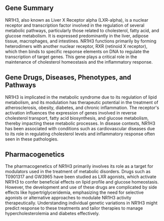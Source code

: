 ## Gene Summary
NR1H3, also known as Liver X Receptor alpha (LXR-alpha), is a nuclear receptor and transcription factor involved in the regulation of several metabolic pathways, particularly those related to cholesterol, fatty acid, and glucose metabolism. It is expressed predominantly in the liver, adipose tissue, macrophages, and intestines. NR1H3 functions primarily by forming heterodimers with another nuclear receptor, RXR (retinoid X receptor), which then binds to specific response elements on DNA to regulate the transcription of target genes. This gene plays a critical role in the maintenance of cholesterol homeostasis and the inflammatory response.

## Gene Drugs, Diseases, Phenotypes, and Pathways
NR1H3 is implicated in the metabolic syndrome due to its regulation of lipid metabolism, and its modulation has therapeutic potential in the treatment of atherosclerosis, obesity, diabetes, and chronic inflammation. The receptor's activation influences the expression of genes involved in reverse cholesterol transport, fatty acid biosynthesis, and glucose metabolism, thereby impacting these metabolic processes. In disease contexts, NR1H3 has been associated with conditions such as cardiovascular diseases due to its role in regulating cholesterol levels and inflammatory response often seen in these pathologies.

## Pharmacogenetics
The pharmacogenetics of NR1H3 primarily involves its role as a target for modulators used in the treatment of metabolic disorders. Drugs such as T0901317 and GW3965 have been studied as LXR agonists, which activate NR1H3 to confer beneficial effects on lipid profile and glucose homeostasis. However, the development and use of these drugs are complicated by side effects like hypertriglyceridemia, emphasizing the need for selective agonists or alternative approaches to modulate NR1H3 activity therapeutically. Understanding individual genetic variations in NR1H3 might predict response to these treatments and tailor therapies to manage hypercholesterolemia and diabetes effectively.